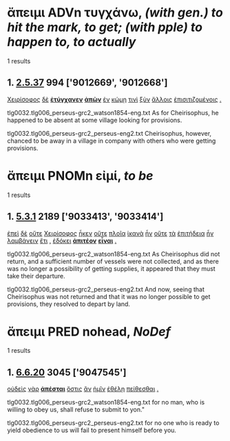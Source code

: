 # ἄπειμι ADVn τυγχάνω, *(with gen.) to hit the mark, to get; (with pple) to happen to, to actually*
1 results
## 1. [2.5.37](https://beyond-translation.perseus.org/reader/urn:cts:greekLit:tlg0032.tlg006.perseus-grc2:2.5.37?mode=syntax-trees) 994 ['9012669', '9012668']
[Χειρίσοφος](https://atlas-test.fly.dev/morphology/lemmas/?lang=grc&q=Χειρίσοφος "Χειρίσοφος n-s---mn- Chirisophus") [δὲ](https://atlas-test.fly.dev/morphology/lemmas/?lang=grc&q=δέ "δέ b-------- but") **[ἐτύγχανεν](https://atlas-test.fly.dev/morphology/lemmas/?lang=grc&q=τυγχάνω "τυγχάνω v3siia--- (with gen.) to hit the mark, to get; (with pple) to happen to, to actually")** **[ἀπὼν](https://atlas-test.fly.dev/morphology/lemmas/?lang=grc&q=ἄπειμι "ἄπειμι v-sppamn- be absent")** [ἐν](https://atlas-test.fly.dev/morphology/lemmas/?lang=grc&q=ἐν "ἐν r-------- in, among. c. dat.") [κώμῃ](https://atlas-test.fly.dev/morphology/lemmas/?lang=grc&q=κώμη "κώμη n-s---fd- country town") [τινὶ](https://atlas-test.fly.dev/morphology/lemmas/?lang=grc&q=τις "τις a-s---cd- any one, any thing, some one, some thing") [ξὺν](https://atlas-test.fly.dev/morphology/lemmas/?lang=grc&q=σύν "σύν r-------- along with, in company with, together with") [ἄλλοις](https://atlas-test.fly.dev/morphology/lemmas/?lang=grc&q=ἄλλος "ἄλλος a-p---nd- other, another") [ἐπισιτιζομένοις](https://atlas-test.fly.dev/morphology/lemmas/?lang=grc&q=ἐπισιτίζομαι "ἐπισιτίζομαι v-pppemd- to furnish oneself with food") [.](https://atlas-test.fly.dev/morphology/lemmas/?lang=grc&q=. ". u-------- NoDef") 


tlg0032.tlg006_perseus-grc2_watson1854-eng.txt As for Cheirisophus, he happened to be absent at some village looking for provisions. 

tlg0032.tlg006_perseus-grc2_perseus-eng2.txt Cheirisophus, however, chanced to be away in a village in company with others who were getting provisions. 

# ἄπειμι PNOMn εἰμί, *to be*
1 results
## 1. [5.3.1](https://beyond-translation.perseus.org/reader/urn:cts:greekLit:tlg0032.tlg006.perseus-grc2:5.3.1?mode=syntax-trees) 2189 ['9033413', '9033414']
[ἐπεὶ](https://atlas-test.fly.dev/morphology/lemmas/?lang=grc&q=ἐπεί "ἐπεί c-------- after, since, when") [δὲ](https://atlas-test.fly.dev/morphology/lemmas/?lang=grc&q=δέ "δέ b-------- but") [οὔτε](https://atlas-test.fly.dev/morphology/lemmas/?lang=grc&q=οὔτε "οὔτε b-------- neither / nor") [Χειρίσοφος](https://atlas-test.fly.dev/morphology/lemmas/?lang=grc&q=Χειρίσοφος "Χειρίσοφος n-s---mn- Chirisophus") [ἧκεν](https://atlas-test.fly.dev/morphology/lemmas/?lang=grc&q=ἥκω "ἥκω v3siia--- to have come, be present, be here") [οὔτε](https://atlas-test.fly.dev/morphology/lemmas/?lang=grc&q=οὔτε "οὔτε b-------- neither / nor") [πλοῖα](https://atlas-test.fly.dev/morphology/lemmas/?lang=grc&q=πλοῖον "πλοῖον n-p---nn- a floating vessel, a ship, vessel") [ἱκανὰ](https://atlas-test.fly.dev/morphology/lemmas/?lang=grc&q=ἱκανός "ἱκανός a-p---nn- becoming, befitting, sufficing") [ἦν](https://atlas-test.fly.dev/morphology/lemmas/?lang=grc&q=εἰμί "εἰμί v3siia--- to be") [οὔτε](https://atlas-test.fly.dev/morphology/lemmas/?lang=grc&q=οὔτε "οὔτε b-------- neither / nor") [τὰ](https://atlas-test.fly.dev/morphology/lemmas/?lang=grc&q=ὁ "ὁ l-p---na- the") [ἐπιτήδεια](https://atlas-test.fly.dev/morphology/lemmas/?lang=grc&q=ἐπιτήδειος "ἐπιτήδειος a-p---na- suitable; useful, necessary; deserving; associate") [ἦν](https://atlas-test.fly.dev/morphology/lemmas/?lang=grc&q=εἰμί "εἰμί v3siia--- to be") [λαμβάνειν](https://atlas-test.fly.dev/morphology/lemmas/?lang=grc&q=λαμβάνω "λαμβάνω v--pna--- to take, seize, receive") [ἔτι](https://atlas-test.fly.dev/morphology/lemmas/?lang=grc&q=ἔτι "ἔτι d-------- yet, as yet, still, besides") [,](https://atlas-test.fly.dev/morphology/lemmas/?lang=grc&q=, ", u-------- NoDef") [ἐδόκει](https://atlas-test.fly.dev/morphology/lemmas/?lang=grc&q=δοκέω "δοκέω v3siia--- seem, impers. it seems best..") **[ἀπιτέον](https://atlas-test.fly.dev/morphology/lemmas/?lang=grc&q=ἄπειμι "ἄπειμι a-s---nn- be absent")** **[εἶναι](https://atlas-test.fly.dev/morphology/lemmas/?lang=grc&q=εἰμί "εἰμί v--pna--- to be")** [.](https://atlas-test.fly.dev/morphology/lemmas/?lang=grc&q=. ". u-------- NoDef") 


tlg0032.tlg006_perseus-grc2_watson1854-eng.txt As Cheirisophus did not return, and a sufficient number of vessels were not collected, and as there was no longer a possibility of getting supplies, it appeared that they must take their departure. 

tlg0032.tlg006_perseus-grc2_perseus-eng2.txt And now, seeing that Cheirisophus was not returned and that it was no longer possible to get provisions, they resolved to depart by land. 

# ἄπειμι PRED nohead, *NoDef*
1 results
## 1. [6.6.20](https://beyond-translation.perseus.org/reader/urn:cts:greekLit:tlg0032.tlg006.perseus-grc2:6.6.20?mode=syntax-trees) 3045 ['9047545']
[οὐδεὶς](https://atlas-test.fly.dev/morphology/lemmas/?lang=grc&q=οὐδείς "οὐδείς a-s---mn- not one, nobody") [γὰρ](https://atlas-test.fly.dev/morphology/lemmas/?lang=grc&q=γάρ "γάρ d-------- for") **[ἀπέσται](https://atlas-test.fly.dev/morphology/lemmas/?lang=grc&q=ἄπειμι "ἄπειμι v3sfim--- be absent")** [ὅστις](https://atlas-test.fly.dev/morphology/lemmas/?lang=grc&q=ὅστις "ὅστις p-s---mn- indef. relative or indirect interrogative") [ἂν](https://atlas-test.fly.dev/morphology/lemmas/?lang=grc&q=ἄν "ἄν d-------- modal particle") [ἡμῖν](https://atlas-test.fly.dev/morphology/lemmas/?lang=grc&q=ἐγώ "ἐγώ p-p---cd- I (first person pronoun)") [ἐθέλῃ](https://atlas-test.fly.dev/morphology/lemmas/?lang=grc&q=ἐθέλω "ἐθέλω v3spsa--- to will, wish, purpose") [πείθεσθαι](https://atlas-test.fly.dev/morphology/lemmas/?lang=grc&q=πείθω "πείθω v--pne--- to prevail upon, win over, persuade") [.](https://atlas-test.fly.dev/morphology/lemmas/?lang=grc&q=. ". u-------- NoDef") 


tlg0032.tlg006_perseus-grc2_watson1854-eng.txt for no man, who is willing to obey us, shall refuse to submit to yon." 

tlg0032.tlg006_perseus-grc2_perseus-eng2.txt for no one who is ready to yield obedience to us will fail to present himself before you. 

